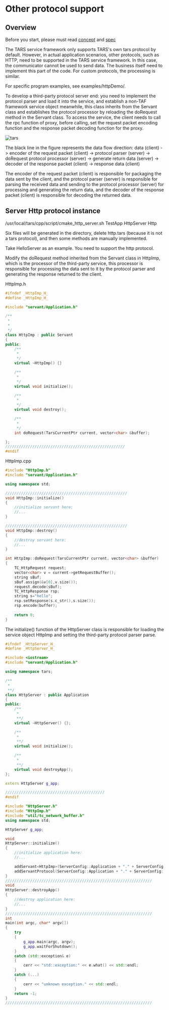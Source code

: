 # Other protocol support
 
## Overview

Before you start, please must read [concept](../../base/tars-concept.md) and [spec](../../dev/tarscpp/tars-spec.md)


The TARS service framework only supports TARS's own tars protocol by default. However, in actual application scenarios, other protocols, such as HTTP, need to be supported in the TARS service framework. In this case, the communicator cannot be used to send data. The business itself need to implement this part of the code. For custom protocols, the processing is similar.

For specific program examples, see examples/httpDemo/.

To develop a third-party protocol server end: you need to implement the protocol parser and load it into the service, and establish a non-TAF framework service object meanwhile, this class inherits from the Servant class and establishes the protocol processor by reloading the doRequest method in the Servant class. 
To access the service, the client needs to call the rpc function of proxy, before calling, set the request packet encoding function and the response packet decoding function for the proxy.

![tars](../../assets/tars_cpp_third_protocol_en.png)

The black line in the figure represents the data flow direction: data (client) -> encoder of the request packet (client) -> protocol parser (server) -> doRequest protocol processor (server) -> generate return data (server) -> decoder of the response packet (client) -> response data (client)

The encoder of the request packet (client) is responsible for packaging the data sent by the client, and the protocol parser (server) is responsible for parsing the received data and sending to the protocol processor (server) for processing and generating the return data, and the decoder of the response packet (client) is responsible for decoding the returned data.

## 	Server Http protocol instance


/usr/local/tars/cpp/script/cmake_http_server.sh TestApp HttpServer Http

Six files will be generated in the directory, delete http.tars (because it is not a tars protocol), and then some methods are manually implemented.

Take HelloServer as an example. You need to support the http protocol.

Modify the doRequest method inherited from the Servant class in HttpImp, which is the processor of the third-party service, this processor is responsible for processing the data sent to it by the protocol parser and generating the response returned to the client.

HttpImp.h
```cpp
#ifndef _HttpImp_H_
#define _HttpImp_H_

#include "servant/Application.h"

/**
 *
 *
 */
class HttpImp : public Servant
{
public:
    /**
     *
     */
    virtual ~HttpImp() {}

    /**
     *
     */
    virtual void initialize();

    /**
     *
     */
    virtual void destroy();

    /**
     *
     */
    int doRequest(TarsCurrentPtr current, vector<char> &buffer);

};
/////////////////////////////////////////////////////
#endif
```
HttpImp.cpp
```cpp
#include "HttpImp.h"
#include "servant/Application.h"

using namespace std;

//////////////////////////////////////////////////////
void HttpImp::initialize()
{
    //initialize servant here:
    //...
}

//////////////////////////////////////////////////////
void HttpImp::destroy()
{
    //destroy servant here:
    //...
}

int HttpImp::doRequest(TarsCurrentPtr current, vector<char> &buffer)
{
    TC_HttpRequest request; 
    vector<char> v = current->getRequestBuffer();
    string sBuf;
    sBuf.assign(&v[0],v.size());
    request.decode(sBuf);
    TC_HttpResponse rsp;
    string s="hello";
    rsp.setResponse(s.c_str(),s.size());
    rsp.encode(buffer);
   
    return 0;
}
```


The initialize() function of the HttpServer class is responsible for loading the service object HttpImp and setting the third-party protocol parser parse.
```cpp
#ifndef _HttpServer_H_
#define _HttpServer_H_

#include <iostream>
#include "servant/Application.h"

using namespace tars;

/**
 *
 **/
class HttpServer : public Application
{
public:
    /**
     *
     **/
    virtual ~HttpServer() {};

    /**
     *
     **/
    virtual void initialize();

    /**
     *
     **/
    virtual void destroyApp();
};

extern HttpServer g_app;

////////////////////////////////////////////
#endif
```

```cpp
#include "HttpServer.h"
#include "HttpImp.h"
#include "util/tc_network_buffer.h"
using namespace std;

HttpServer g_app;

void
HttpServer::initialize()
{
    //initialize application here:
    //...

    addServant<HttpImp>(ServerConfig::Application + "." + ServerConfig::ServerName + ".HttpObj");
    addServantProtocol(ServerConfig::Application + "." + ServerConfig::ServerName + ".HttpObj",&TC_NetWorkBuffer::parseHttp);
}
/////////////////////////////////////////////////////////////////
void
HttpServer::destroyApp()
{
    //destroy application here:
    //...
}
/////////////////////////////////////////////////////////////////
int
main(int argc, char* argv[])
{
    try
    {
        g_app.main(argc, argv);
        g_app.waitForShutdown();
    }
    catch (std::exception& e)
    {
        cerr << "std::exception:" << e.what() << std::endl;
    }
    catch (...)
    {
        cerr << "unknown exception." << std::endl;
    }
    return -1;
}
/////////////////////////////////////////////////////////////////
```











